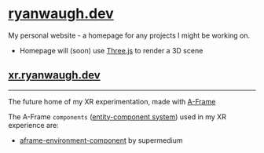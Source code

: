 # [ryanwaugh.dev](https://ryanwaugh.dev)

My personal website - a homepage for any projects I might be working on.

- Homepage will (soon) use [Three.js](https://threejs.org/) to render a 3D scene

## [xr.ryanwaugh.dev](https://xr.ryanwaugh.dev)

---

The future home of my XR experimentation, made with [A-Frame](https://github.com/aframevr/aframe/)

The A-Frame `components` ([entity-component system](https://aframe.io/docs/1.4.0/introduction/entity-component-system.html)) used in my XR experience are:

- [aframe-environment-component](https://github.com/supermedium/aframe-environment-component) by supermedium
